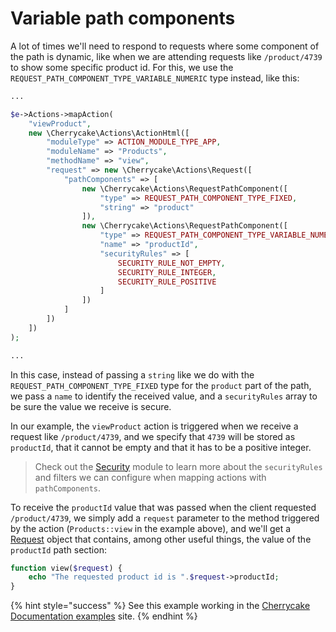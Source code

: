 # Variable path components

A lot of times we'll need to respond to requests where some component of the path is dynamic, like when we are attending requests like `/product/4739` to show some specific product id. For this, we use the `REQUEST_PATH_COMPONENT_TYPE_VARIABLE_NUMERIC` type instead, like this:

```php
...

$e->Actions->mapAction(
    "viewProduct",
    new \Cherrycake\Actions\ActionHtml([
        "moduleType" => ACTION_MODULE_TYPE_APP,
        "moduleName" => "Products",
        "methodName" => "view",
        "request" => new \Cherrycake\Actions\Request([
            "pathComponents" => [
                new \Cherrycake\Actions\RequestPathComponent([
                    "type" => REQUEST_PATH_COMPONENT_TYPE_FIXED,
                    "string" => "product"
                ]),
                new \Cherrycake\Actions\RequestPathComponent([
                    "type" => REQUEST_PATH_COMPONENT_TYPE_VARIABLE_NUMERIC,
                    "name" => "productId",
                    "securityRules" => [
                        SECURITY_RULE_NOT_EMPTY,
                        SECURITY_RULE_INTEGER,
                        SECURITY_RULE_POSITIVE
                    ]
                ])
            ]
        ])
    ])
);

...
```

In this case, instead of passing a `string` like we do with the `REQUEST_PATH_COMPONENT_TYPE_FIXED` type for the `product` part of the path, we pass a `name` to identify the received value, and a `securityRules` array to be sure the value we receive is secure.

In our example, the `viewProduct` action is triggered when we receive a request like `/product/4739`, and we specify that `4739` will be stored as `productId`, that it cannot be empty and that it has to be a positive integer.

> Check out the [Security](../../reference/core-modules/security/) module to learn more about the `securityRules` and filters we can configure when mapping actions with `pathComponents`.

To receive the `productId` value that was passed when the client requested `/product/4739`,  we simply add a `request` parameter to the method triggered by the action \(`Products::view` in the example above\), and we'll get a [Request](../../reference/core-classes/request/) object that contains, among other useful things, the value of the `productId` path section:

```php
function view($request) {
    echo "The requested product id is ".$request->productId;
}
```

{% hint style="success" %}
See this example working in the [Cherrycake Documentation examples](https://documentation-examples.cherrycake.io/example/actionsGuideVariablePathComponents) site.
{% endhint %}

